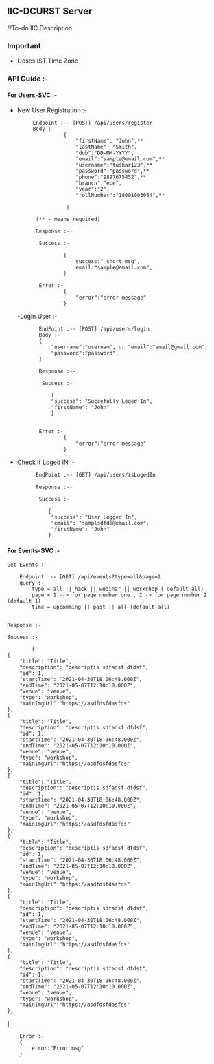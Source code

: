 ## IIC-DCURST Server

//To-do IIC Description

### Important

- Ueses IST Time Zone

### API Guide :-

#### For Users-SVC :-

- New User Registration :-

           Endpoint :-- [POST] /api/users/register
           Body :-
                     {
                         "firstName": "John",**
                         "lastName": "Smith",
                         "dob":"DD-MM-YYYY",
                         "email":"sample@email.com",**
                         "username":"tushar123",**
                         "password":"password",**
                         "phone":"9897675452",**
                         "branch":"ece",
                         "year":"2",
                         "rollNumber":"18001003054",**

                      }

            (** - means required)

            Response :--

             Success :-

                     {
                         success:" short msg",
                         email:"sample@email.com",
                     }

             Error :-
                     {
                         "error":"error message"
                     }

  -Login User :-

             EndPoint :-- [POST] /api/users/login
             Body :-
             {
                 "username":"usernam", or "email":"email@gmail.com",
                 "password":"password",
             }

             Response :--

              Success :-

                 {
                 "success": "Succefully Loged In",
                 "firstName": "John"
                 }


             Error :-
                     {
                         "error":"error message"
                     }

- Check if Loged IN :-

            EndPoint :-- [GET] /api/users/isLogedIn

            Response :--

             Success :-

                {
                 "success": "User Logged In",
                 "email": "samplsdfde@email.com",
                 "firstName": "John"
                }

#### For Events-SVC :-

    Get Events :-

        Endpoint :-- [GET] /api/events?type=all&page=1
        query :-
            type = all || hack || webinar || workshop ( default all)
            page = 1 --> for page number one , 2 -> for page number 2 (default 1)
            time = upcomming || past || all (default all)


    Response :-

    Success :-

            [
    {
        "title": "Title",
        "description": "descriptis sdfadsf dfdsf",
        "id": 1,
        "startTime": "2021-04-30T18:06:48.000Z",
        "endTime": "2021-05-07T12:10:10.000Z",
        "venue": "venue",
        "type": "workshop",
        "mainImgUrl":"https://asdfdsfdasfds"
    },
    {
        "title": "Title",
        "description": "descriptis sdfadsf dfdsf",
        "id": 1,
        "startTime": "2021-04-30T18:06:48.000Z",
        "endTime": "2021-05-07T12:10:10.000Z",
        "venue": "venue",
        "type": "workshop",
        "mainImgUrl":"https://asdfdsfdasfds"
    },
    {
        "title": "Title",
        "description": "descriptis sdfadsf dfdsf",
        "id": 1,
        "startTime": "2021-04-30T18:06:48.000Z",
        "endTime": "2021-05-07T12:10:10.000Z",
        "venue": "venue",
        "type": "workshop",
        "mainImgUrl":"https://asdfdsfdasfds"
    },
    {
        "title": "Title",
        "description": "descriptis sdfadsf dfdsf",
        "id": 1,
        "startTime": "2021-04-30T18:06:48.000Z",
        "endTime": "2021-05-07T12:10:10.000Z",
        "venue": "venue",
        "type": "workshop",
        "mainImgUrl":"https://asdfdsfdasfds"
    },
    {
        "title": "Title",
        "description": "descriptis sdfadsf dfdsf",
        "id": 1,
        "startTime": "2021-04-30T18:06:48.000Z",
        "endTime": "2021-05-07T12:10:10.000Z",
        "venue": "venue",
        "type": "workshop",
        "mainImgUrl":"https://asdfdsfdasfds"
    },
    {
        "title": "Title",
        "description": "descriptis sdfadsf dfdsf",
        "id": 1,
        "startTime": "2021-04-30T18:06:48.000Z",
        "endTime": "2021-05-07T12:10:10.000Z",
        "venue": "venue",
        "type": "workshop",
        "mainImgUrl":"https://asdfdsfdasfds"
    },

]

        Error :-
        {
            error:"Error msg"
        }
